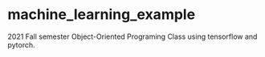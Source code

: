 # machine_learning_example

2021 Fall semester Object-Oriented Programing Class using tensorflow and pytorch.
